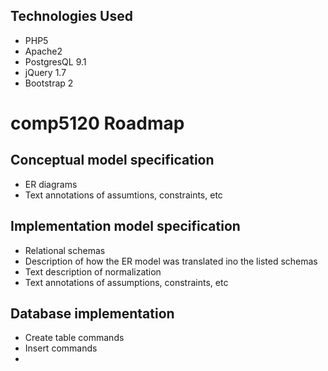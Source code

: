 Technologies Used
--------
- PHP5
- Apache2
- PostgresQL 9.1
- jQuery 1.7
- Bootstrap 2

comp5120 Roadmap
========


Conceptual model specification
--------
- ER diagrams
- Text annotations of assumtions, constraints, etc


Implementation model specification
--------
- Relational schemas
- Description of how the ER model was translated ino the listed schemas
- Text description of normalization
- Text annotations of assumptions, constraints, etc

Database implementation
--------
- Create table commands
- Insert commands
- 
